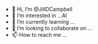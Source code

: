- 👋 Hi, I’m @JillDCampbell
- 👀 I’m interested in ...AI
- 🌱 I’m currently learning ...
- 💞️ I’m looking to collaborate on ...
- 📫 How to reach me ...

<!---
JillDCampbell/JillDCampbell is a ✨ special ✨ repository because its `README.md` (this file) appears on your GitHub profile.
You can click the Preview link to take a look at your changes.
--->
